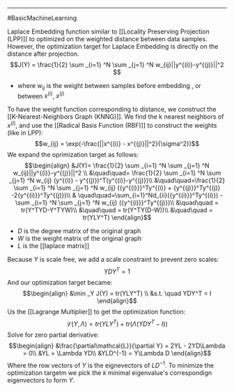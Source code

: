 ----
#BasicMachineLearning 

Laplace Embedding function similar to [[Locality Preserving Projection (LPP)]] to optimized on the weighted distance between data samples. However, the optimization target for Laplace Embedding is directly on the distance after projection.
$$J(Y) = \frac{1}{2} \sum _{i=1} ^N \sum _{j=1} ^N w_{ij}||y^{(i)}-y^{(j)}||^2 $$
- where $w_{ij}$ is the weight between samples before embedding , or between $x^{(i)}$, $x^{(j)}$

To have the weight function corresponding to distance, we construct the [[K-Nearest-Neighbors Graph (KNNG)]]. We find the k nearest neighbors of $x^{(i)}$, and use the [[Radical Basis Function (RBF)]] to construct the weights (like in LPP):
$$w_{ij} = \exp(-\frac{||x^{(i)} - x^{(j)}||^2}{\sigma^2})$$
We expand the oprimization target as follows:
$$\begin{align}
&J(Y)= \frac{1}{2} \sum _{i=1} ^N \sum _{j=1} ^N w_{ij}||y^{(i)}-y^{(j)}||^2 \\
&\quad\quad= \frac{1}{2} \sum _{i=1} ^N \sum _{j=1} ^N  w_{ij} (y^{(i)} - y^{(j)})^T(y^{(i)}-y^{(j)})\\
&\quad\quad=\frac{1}{2} \sum _{i=1} ^N \sum _{j=1} ^N  w_{ij} ({y^{(i)}}^Ty^{(i)} + {y^{(j)}}^Ty^{(j)} -2{y^{(i)}}^Ty^{(j)})\\
& \quad\quad=\sum_{i=1}^Nd_{ii}({y^{(i)}}^Ty^{(i)}) - \sum _{i=1} ^N \sum _{j=1} ^N w_{ij} ({y^{(i)}}^Ty^{(j)})\\
&\quad\quad = tr(Y^TYD-Y^TYW)\\
&\quad\quad = tr(Y^TY(D-W))\\
&\quad\quad = tr(YLY^T)
\end{align}$$
- $D$ is the degree matrix of the original graph
- $W$ is the weight matrix of the original graph
- $L$ is the [[laplace matrix]]

Because $Y$ is scale free, we add a scale constraint to prevent zero scales:
$$YDY^T = 1$$
And our optimization target became:
$$\begin{align}
&\min _Y J(Y) = tr(YLY^T) \\
&s.t. \quad YDY^T = I
\end{align}$$
Us the [[Lagrange Multiplier]] to get the optimization function:
$$\mathcal{L}(Y,\Lambda) = tr(YLY^T) + tr(\Lambda(YDY^T-I))$$
Solve for zero partial derivative:
$$\begin{align}
&\frac{\partial\mathcal{L}}{\partial Y} = 2YL - 2YD\Lambda = 0\\
&YL = \Lambda YD\\
&YLD^{-1} = Y\Lambda D
\end{align}$$
Where the row vectors of $Y$ is the eignevectors of $LD^{-1}$. To minimize the optimization targetm we pick the $k$ minimal eigenvalue's correspondign eigenvectors to form $Y$. 